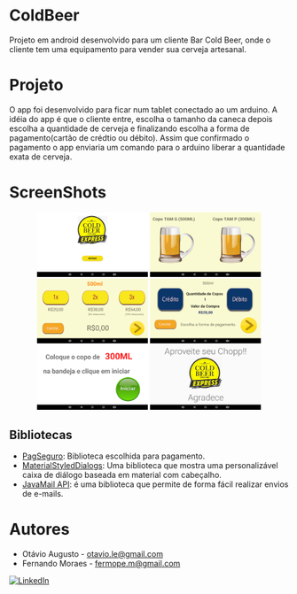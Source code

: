 # ColdBeer
Projeto em android desenvolvido para um cliente Bar Cold Beer, onde o cliente tem uma equipamento 
para vender sua cerveja artesanal.

# Projeto 
O app foi desenvolvido para ficar num tablet conectado ao um arduino.
A idéia do app é que o cliente entre, escolha o tamanho da caneca depois escolha a quantidade de cerveja e
finalizando escolha a forma de pagamento(cartão de crédtio ou débito). Assim que confirmado o pagamento o app enviaria 
um comando para o arduino liberar a quantidade exata de cerveja.

# ScreenShots
<p align="center">
  <img src="screenshots/tela1.png" width="200" alt="accessibility text">
  <img src="screenshots/tela2.png" width="200" alt="accessibility text">
  <img src="screenshots/tela3.png" width="200" alt="accessibility text">
  <img src="screenshots/tela4.png" width="200" alt="accessibility text">
  <img src="screenshots/tela5.png" width="200" alt="accessibility text">
  <img src="screenshots/tela6.png" width="200" alt="accessibility text">

</p>

## Bibliotecas
- [PagSeguro](https://devs.pagseguro.uol.com.br/docs/plugpag-moderninha-wifi-android): Biblioteca escolhida para pagamento.
- [MaterialStyledDialogs](https://github.com/javiersantos/MaterialStyledDialogs): Uma biblioteca que mostra uma  personalizável caixa de diálogo baseada em material com cabeçalho.
- [JavaMail API](https://javaee.github.io/javamail/Android): é uma biblioteca que permite de forma fácil realizar envios de e-mails.



# Autores
- Otávio Augusto - otavio.le@gmail.com </br>
- Fernando Moraes - fermope.m@gmail.com </br>

 
[![LinkedIn](https://img.shields.io/badge/LinkedIn-Otávio%20Augusto-blue.svg)](https://www.linkedin.com/in/otavio-augusto-776861116/)